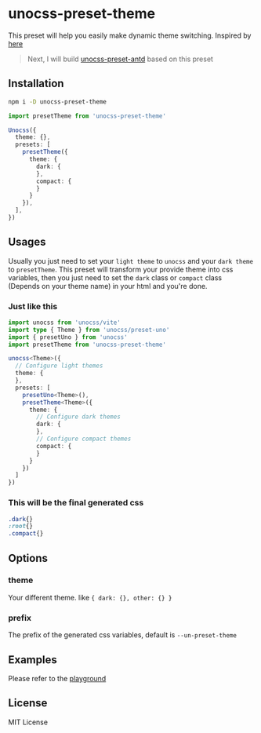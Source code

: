 # unocss-preset-theme

This preset will help you easily make dynamic theme switching. Inspired by [here](https://github.com/unocss/unocss/issues/1390)

> Next, I will build [unocss-preset-antd](https://github.com/Dunqing/unocss-preset-antd) based on this preset

## Installation

```bash
npm i -D unocss-preset-theme
```

```ts
import presetTheme from 'unocss-preset-theme'

Unocss({
  theme: {},
  presets: [
    presetTheme({
      theme: {
        dark: {
        },
        compact: {
        }
      }
    }),
  ],
})
```

## Usages

Usually you just need to set your `light theme` to `unocss` and your `dark theme` to `presetTheme`. This preset will transform your provide theme into css variables, then you just need to set the `dark` class or `compact` class (Depends on your theme name) in your html and you're done.

### Just like this

```typescript
import unocss from 'unocss/vite'
import type { Theme } from 'unocss/preset-uno'
import { presetUno } from 'unocss'
import presetTheme from 'unocss-preset-theme'

unocss<Theme>({
  // Configure light themes
  theme: {
  },
  presets: [
    presetUno<Theme>(),
    presetTheme<Theme>({
      theme: {
        // Configure dark themes
        dark: {
        },
        // Configure compact themes
        compact: {
        }
      }
    })
  ]
})
```

### This will be the final generated css

```css
.dark{}
:root{}
.compact{}
```

## Options

### theme

Your different theme. like `{ dark: {}, other: {} }`

### prefix

The prefix of the generated css variables, default is `--un-preset-theme`

## Examples

Please refer to the [playground](/playground/vite.config.ts) 


## License

MIT License
